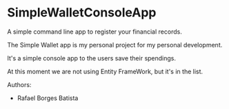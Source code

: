 # SimpleWalletConsoleApp
A simple command line app to register your financial records.


The Simple Wallet app is my personal project for my personal development.

It's a simple console app to the users save their spendings.

At this moment we are not using Entity FrameWork, but it's in the list.


Authors:
* Rafael Borges Batista